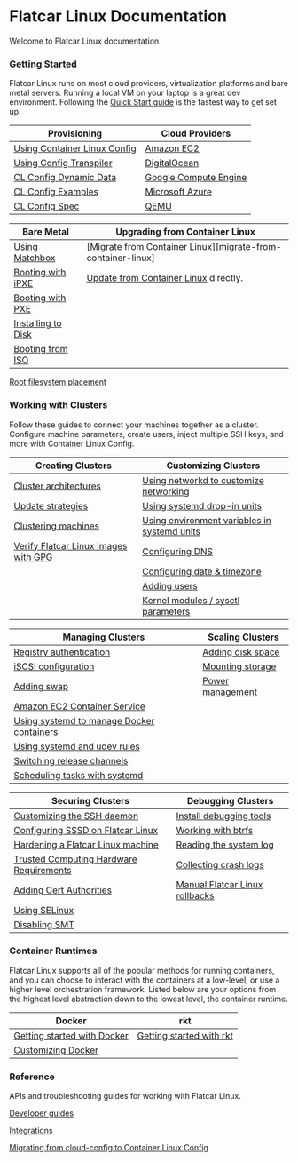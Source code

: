 # Flatcar Linux Documentation

Welcome to Flatcar Linux documentation


### Getting Started
Flatcar Linux runs on most cloud providers, virtualization platforms and bare metal servers. Running a local VM on your laptop is a great dev environment. Following the [Quick Start guide][quick-start] is the fastest way to get set up.

Provisioning                                            | Cloud Providers
--------------                                          | -------------
[Using Container Linux Config][container-linux-config]  | [Amazon EC2][ec2]
[Using Config Transpiler][config-transpiler]            | [DigitalOcean][digital-ocean]
[CL Config Dynamic Data][config-dynamic-data]           | [Google Compute Engine][gce]
[CL Config Examples][config-examples]                   | [Microsoft Azure][azure]
[CL Config Spec][config-spec]                           | [QEMU][qemu]

Bare Metal                                              | Upgrading from Container Linux
--------------                                          | -------------
[Using Matchbox][matchbox]                              | [Migrate from Container Linux][migrate-from-container-linux]
[Booting with iPXE][ipxe]                               | [Update from Container Linux][update-from-container-linux] directly.
[Booting with PXE][pxe]                                 |
[Installing to Disk][install-to-disk]                   |
[Booting from ISO][boot-iso]                            |
[Root filesystem placement][filesystem-placement]


### Working with Clusters
Follow these guides to connect your machines together as a cluster. Configure machine parameters, create users, inject multiple SSH keys, and more with Container Linux Config.

Creating Clusters                                               | Customizing Clusters
--------------                                                  | -------------
[Cluster architectures][cluster-architectures]                  | [Using networkd to customize networking][networkd-customize]
[Update strategies][update-strategies]                          | [Using systemd drop-in units][systemd-drop-in]
[Clustering machines][clustering-machines]                      | [Using environment variables in systemd units][environment-variables-systemd]
[Verify Flatcar Linux Images with GPG][verify-container-linux]  | [Configuring DNS][dns]
                                                                | [Configuring date & timezone][date-timezone]
                                                                | [Adding users][users]
                                                                | [Kernel modules / sysctl parameters][parameters]

Managing Clusters                                                      | Scaling Clusters                    
-------------                                                          | --------------                      
[Registry authentication][registry-authentication]                     | [Adding disk space][disk-space]     
[iSCSI configuration][iscsi]                                           | [Mounting storage][mounting-storage]
[Adding swap][swap]                                                    | [Power management][power-management]
[Amazon EC2 Container Service][ec2-container-service]                  |                                     
[Using systemd to manage Docker containers][manage-docker-containers]  |                                     
[Using systemd and udev rules][udev-rules]                             |                                     
[Switching release channels][release-channels]                         |                                     
[Scheduling tasks with systemd][tasks-with-systemd]                    |                                     

Securing Clusters                                               | Debugging Clusters
--------------                                                  | --------------
[Customizing the SSH daemon][ssh-daemon]                        | [Install debugging tools][debugging-tools]
[Configuring SSSD on Flatcar Linux][sssd-container-linux]       | [Working with btrfs][btrfs]
[Hardening a Flatcar Linux machine][hardening-container-linux]  | [Reading the system log][system-log]
[Trusted Computing Hardware Requirements][hardware-requirements]| [Collecting crash logs][crash-log]
[Adding Cert Authorities][cert-authorities]                     | [Manual Flatcar Linux rollbacks][container-linux-rollbacks]
[Using SELinux][selinux]                                        |
[Disabling SMT][disabling-smt]                                    |


### Container Runtimes
Flatcar Linux supports all of the popular methods for running containers, and you can choose to interact with the containers at a low-level, or use a higher level orchestration framework. Listed below are your options from the highest level abstraction down to the lowest level, the container runtime.

Docker                                              | rkt
--------------                                      | --------------
[Getting started with Docker][docker]               | [Getting started with rkt][rkt]
[Customizing Docker][customizing-docker]            |


### Reference
APIs and troubleshooting guides for working with Flatcar Linux.

[Developer guides][developer-guides]

[Integrations][integrations]

[Migrating from cloud-config to Container Linux Config][migrating-from-cloud-config]

[quick-start]: os/quickstart.md
[container-linux-config]: os/provisioning.md
[config-transpiler]: container-linux-config-transpiler/doc/overview.md
[config-dynamic-data]: container-linux-config-transpiler/doc/dynamic-data.md
[config-examples]: container-linux-config-transpiler/doc/examples.md
[config-spec]: container-linux-config-transpiler/doc/configuration.md
[matchbox]: https://github.com/coreos/matchbox/blob/master/README.md
[ipxe]: os/booting-with-ipxe.md
[pxe]: os/booting-with-pxe.md
[install-to-disk]: os/installing-to-disk.md
[boot-iso]: os/booting-with-iso.md
[filesystem-placement]: os/root-filesystem-placement.md
[update-from-container-linux]: os/update-from-container-linux.md
[ec2]: os/booting-on-ec2.md
[digital-ocean]: os/booting-on-digitalocean.md
[gce]: os/booting-on-google-compute-engine.md
[azure]: os/booting-on-azure.md
[qemu]: os/booting-with-qemu.md
[cluster-architectures]: os/cluster-architectures.md
[update-strategies]: os/update-strategies.md
[clustering-machines]: os/cluster-discovery.md
[verify-container-linux]: os/verify-images.md
[networkd-customize]: os/network-config-with-networkd.md
[systemd-drop-in]: os/using-systemd-drop-in-units.md
[environment-variables-systemd]: os/using-environment-variables-in-systemd-units.md
[dns]: os/configuring-dns.md
[date-timezone]: os/configuring-date-and-timezone.md
[users]: os/adding-users.md
[parameters]: os/other-settings.md
[disk-space]: os/adding-disk-space.md
[mounting-storage]: os/mounting-storage.md
[power-management]: os/power-management.md
[registry-authentication]: os/registry-authentication.md
[iscsi]: os/iscsi.md
[swap]: os/adding-swap.md
[ec2-container-service]: os/booting-on-ecs.md
[manage-docker-containers]: os/getting-started-with-systemd.md
[udev-rules]: os/using-systemd-and-udev-rules.md
[release-channels]: os/switching-channels.md
[tasks-with-systemd]: os/scheduling-tasks-with-systemd-timers.md
[ssh-daemon]: os/customizing-sshd.md
[sssd-container-linux]: os/sssd.md
[hardening-container-linux]: os/hardening-guide.md
[hardware-requirements]: os/trusted-computing-hardware-requirements.md
[cert-authorities]: os/adding-certificate-authorities.md
[selinux]: os/selinux.md
[disabling-smt]: os/disabling-smt.md
[debugging-tools]: os/install-debugging-tools.md
[btrfs]: os/btrfs-troubleshooting.md
[system-log]: os/reading-the-system-log.md
[crash-log]: os/collecting-crash-logs.md
[container-linux-rollbacks]: os/manual-rollbacks.md
[docker]: os/getting-started-with-docker.md
[customizing-docker]: os/customizing-docker.md
[rkt]: https://github.com/rkt/rkt/blob/v1.29.0/Documentation/getting-started-guide.md
[developer-guides]: os/developer-guides.md
[integrations]: os/integrations.md
[migrating-from-cloud-config]: os/migrating-to-clcs.md
